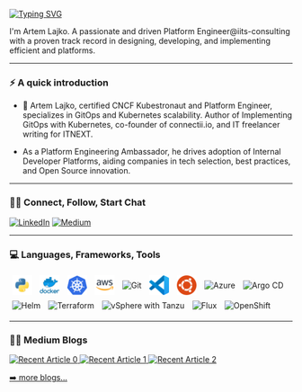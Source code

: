 [![Typing SVG](https://readme-typing-svg.herokuapp.com?font=Fira+Code&pause=1000&width=435&lines=Hi+there+%F0%9F%91%8B%F0%9F%8F%BB)](https://git.io/typing-svg)

I'm Artem Lajko. A passionate and driven Platform Engineer@iits-consulting with a proven track record in designing, developing, and implementing efficient and platforms.


---

### ⚡️ A quick introduction

- 🔭 Artem Lajko, certified CNCF Kubestronaut and Platform Engineer, specializes in GitOps and Kubernetes scalability. Author of Implementing GitOps with Kubernetes, co-founder of connectii.io, and IT freelancer writing for ITNEXT. 

- As a Platform Engineering Ambassador, he drives adoption of Internal Developer Platforms, aiding companies in tech selection, best practices, and Open Source innovation.




---

### 🤝🏻 Connect, Follow, Start Chat 

[![LinkedIn](https://img.shields.io/badge/LinkedIn-0077B5?style=for-the-badge&logo=linkedin&logoColor=white)](https://www.linkedin.com/in/artem-lajko-☁%EF%B8%8F-⎈-82139918a/)
[![Medium](https://img.shields.io/badge/Medium-333333?style=for-the-badge&logo=medium&logoColor=white)](https://medium.com/@artem_lajko)





---

### 💻 Languages, Frameworks, Tools

<p float="left">
<img style="padding:5px;" align="center" alt="Python" width="35px" src="https://raw.githubusercontent.com/github/explore/80688e429a7d4ef2fca1e82350fe8e3517d3494d/topics/python/python.png">
<img style="padding:5px;" align="center" alt="Docker" width="35px" src="https://raw.githubusercontent.com/github/explore/80688e429a7d4ef2fca1e82350fe8e3517d3494d/topics/docker/docker.png">
<img style="padding:5px;" align="center" alt="Kubernetes" width="35px" src="https://raw.githubusercontent.com/github/explore/01ea2a586e5da744792d0ccfce2f68b861f29301/topics/kubernetes/kubernetes.png">
<img style="padding:5px;" align="center" alt="AWS" width="35px" src="https://raw.githubusercontent.com/github/explore/fbceb94436312b6dacde68d122a5b9c7d11f9524/topics/aws/aws.png">
<img style="padding:5px;" align="center" alt="Git" width="35px" 
  src="https://git-scm.com/images/logos/downloads/Git-Icon-1788C.png">
<img style="padding:5px;" align="center" alt="VS Code" width="35px" src="https://raw.githubusercontent.com/github/explore/80688e429a7d4ef2fca1e82350fe8e3517d3494d/topics/visual-studio-code/visual-studio-code.png">
<img style="padding:5px;" align="center" alt="Ubuntu" width="35px" src="https://raw.githubusercontent.com/github/explore/80688e429a7d4ef2fca1e82350fe8e3517d3494d/topics/ubuntu/ubuntu.png">
<img style="padding:5px;" align="center" alt="Azure" width="35px" 
  src="https://upload.wikimedia.org/wikipedia/commons/thumb/f/fa/Microsoft_Azure.svg/1200px-Microsoft_Azure.svg.png">
<img style="padding:5px;" align="center" alt="Argo CD" width="35px" 
  src="https://raw.githubusercontent.com/oracle-devrel/devo.tutorials/main/assets/argo-icon-color-800.png">
<img style="padding:5px;" align="center" alt="Helm" width="35px" 
  src="https://helm.sh/img/helm.svg">
<img style="padding:5px;" align="center" alt="Terraform" width="35px" 
  src="https://static-00.iconduck.com/assets.00/terraform-icon-452x512-ildgg5fd.png">
<img style="padding:5px;" align="center" alt="vSphere with Tanzu" width="35px" 
  src="https://avatars.githubusercontent.com/u/54452117?s=280&v=4">
<img style="padding:5px;" align="center" alt="Flux" width="35px" 
  src="https://avatars.githubusercontent.com/u/52158677?s=280&v=4">
<img style="padding:5px;" align="center" alt="OpenShift" width="35px" 
  src="https://upload.wikimedia.org/wikipedia/commons/3/3a/OpenShift-LogoType.svg">

</p>

---



### ✍🏻 Medium Blogs

 <a target="_blank" href="https://github-readme-medium-recent-article.vercel.app/medium/@artem_lajko/0"><img src="https://github-readme-medium-recent-article.vercel.app/medium/@artem_lajko/0" alt="Recent Article 0">
 <a target="_blank" href="https://github-readme-medium-recent-article.vercel.app/medium/@artem_lajko/1"><img src="https://github-readme-medium-recent-article.vercel.app/medium/@artem_lajko/1" alt="Recent Article 1">
 <a target="_blank" href="https://github-readme-medium-recent-article.vercel.app/medium/@artem_lajko/2"><img src="https://github-readme-medium-recent-article.vercel.app/medium/@artem_lajko/2" alt="Recent Article 2">

[➡️ more blogs...](https://medium.com/@artem_lajko)
